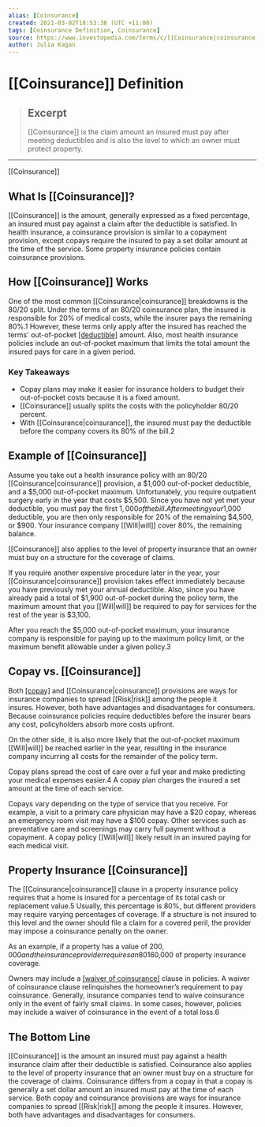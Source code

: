 ```yaml
---
alias: [Coinsurance]
created: 2021-03-02T18:53:38 (UTC +11:00)
tags: [Coinsurance Definition, Coinsurance]
source: https://www.investopedia.com/terms/c/[[Coinsurance|coinsurance]].asp
author: Julia Kagan
---
```


# [[Coinsurance]] Definition

> ## Excerpt
> [[Coinsurance]] is the claim amount an insured must pay after meeting deductibles and is also the level to which an owner must protect property.

---

[[Coinsurance]]
## What Is [[Coinsurance]]?

[[Coinsurance]] is the amount, generally expressed as a fixed percentage, an insured must pay against a claim after the deductible is satisfied. In health insurance, a coinsurance provision is similar to a copayment provision, except copays require the insured to pay a set dollar amount at the time of the service. Some property insurance policies contain coinsurance provisions.

## How [[Coinsurance]] Works

One of the most common [[Coinsurance|coinsurance]] breakdowns is the 80/20 split. Under the terms of an 80/20 coinsurance plan, the insured is responsible for 20% of medical costs, while the insurer pays the remaining 80%.1 However, these terms only apply after the insured has reached the terms' out-of-pocket [[deductible]](https://www.investopedia.com/terms/d/deductible.asp) amount. Also, most health insurance policies include an out-of-pocket maximum that limits the total amount the insured pays for care in a given period.

### Key Takeaways

-   Copay plans may make it easier for insurance holders to budget their out-of-pocket costs because it is a fixed amount.
-   [[Coinsurance]] usually splits the costs with the policyholder 80/20 percent.
-   With [[Coinsurance|coinsurance]], the insured must pay the deductible before the company covers its 80% of the bill.2

## Example of [[Coinsurance]]

Assume you take out a health insurance policy with an 80/20 [[Coinsurance|coinsurance]] provision, a $1,000 out-of-pocket deductible, and a $5,000 out-of-pocket maximum. Unfortunately, you require outpatient surgery early in the year that costs $5,500. Since you have not yet met your deductible, you must pay the first $1,000 of the bill. After meeting your $1,000 deductible, you are then only responsible for 20% of the remaining $4,500, or $900. Your insurance company [[Will|will]] cover 80%, the remaining balance.

[[Coinsurance]] also applies to the level of property insurance that an owner must buy on a structure for the coverage of claims.

If you require another expensive procedure later in the year, your [[Coinsurance|coinsurance]] provision takes effect immediately because you have previously met your annual deductible. Also, since you have already paid a total of $1,900 out-of-pocket during the policy term, the maximum amount that you [[Will|will]] be required to pay for services for the rest of the year is $3,100.

After you reach the $5,000 out-of-pocket maximum, your insurance company is responsible for paying up to the maximum policy limit, or the maximum benefit allowable under a given policy.3

## Copay vs. [[Coinsurance]]

Both [[copay]](https://www.investopedia.com/terms/c/copay.asp) and [[Coinsurance|coinsurance]] provisions are ways for insurance companies to spread [[Risk|risk]] among the people it insures. However, both have advantages and disadvantages for consumers. Because coinsurance policies require deductibles before the insurer bears any cost, policyholders absorb more costs upfront.

On the other side, it is also more likely that the out-of-pocket maximum [[Will|will]] be reached earlier in the year, resulting in the insurance company incurring all costs for the remainder of the policy term.

Copay plans spread the cost of care over a full year and make predicting your medical expenses easier.4 A copay plan charges the insured a set amount at the time of each service.

Copays vary depending on the type of service that you receive. For example, a visit to a primary care physician may have a $20 copay, whereas an emergency room visit may have a $100 copay. Other services such as preventative care and screenings may carry full payment without a copayment. A copay policy [[Will|will]] likely result in an insured paying for each medical visit.

## Property Insurance [[Coinsurance]]

The [[Coinsurance|coinsurance]] clause in a property insurance policy requires that a home is insured for a percentage of its total cash or replacement value.5 Usually, this percentage is 80%, but different providers may require varying percentages of coverage. If a structure is not insured to this level and the owner should file a claim for a covered peril, the provider may impose a coinsurance penalty on the owner.

As an example, if a property has a value of $200,000 and the insurance provider requires an 80% [[Coinsurance|coinsurance]], the owner must have $160,000 of property insurance coverage.

Owners may include a [[waiver of coinsurance]](https://www.investopedia.com/terms/w/waiver-of-[[Coinsurance|coinsurance]]-clause.asp) clause in policies. A waiver of coinsurance clause relinquishes the homeowner’s requirement to pay coinsurance. Generally, insurance companies tend to waive coinsurance only in the event of fairly small claims. In some cases, however, policies may include a waiver of coinsurance in the event of a total loss.6

## The Bottom Line

[[Coinsurance]] is the amount an insured must pay against a health insurance claim after their deductible is satisfied. Coinsurance also applies to the level of property insurance that an owner must buy on a structure for the coverage of claims. Coinsurance differs from a copay in that a copay is generally a set dollar amount an insured must pay at the time of each service. Both copay and coinsurance provisions are ways for insurance companies to spread [[Risk|risk]] among the people it insures. However, both have advantages and disadvantages for consumers.
